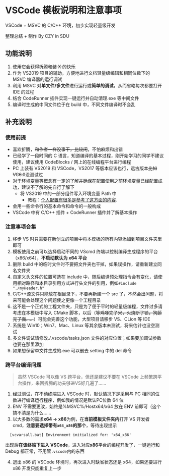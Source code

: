 # VSCode 模板说明和注意事项

 VSCode + MSVC 的 C/C++ 环境，初步实现轻量级开发

整理总结 + 制作 By CZY in SDU

## 功能说明

1. ~~使用它会获得折腾和装 X 的快乐~~
2. 作为 VS2019 项目的辅助，方便地进行文档轻量级编辑和相同位数下的 MSVC 编译器的运行调试
3. 利用 MSVC 对**单文件/多文件**进行运行或**简单的调试**，从而省略每次都要打开 IDE 的过程
4. 结合 CodeRunner 插件实现一键运行并自动清理.exe 等中间文件
5. 编译时生成的中间文件位于在 build 中，不同文件编译时不会乱

## 补充说明

### 使用前提

- 喜欢折腾，~~和作者一样没事干，比较闲~~，不怕麻烦和出错
- 已经学了一段时间的 C 语言，知道编译的基本过程，刚开始学习的同学不建议使用，建议使用 CodeBlocks / 网上的在线编程平台进行编程
- PC 上装有 VS2019 和 VSCode，VS2017 等版本应该也行，远古版本~~比如 VC6.0~~没测试过
- 对于环境变量等概念有一定的了解并确保在配置使用之前环境变量已经配置成功，建议不了解的先自行了解下
  - 将 VS2019 中的一部分组件写入环境变量 Path 中
    - 教程：[个人配置有很多是参考了这方面的内容](https://www.jianshu.com/p/486ee30913b7).
- 会用一些命令行的基本命令和命令的一般构成
- VSCode 中有 C/C++ 插件 + CodeRunner 插件并了解基本操作

### 注意事项合集

1. 移步 VS 时只需要在新创立的项目中将本模板的所有内容添加到项目文件夹里即可
2. 模板使用之前可以选择启动不同的 VScmd 终端以控制编译生成程序的平台（x86/x64），**不启动默认为 x64 平台**
3. 删除 build 中的临时文件时不要把文件夹也干掉，如果误操作，请重新建立同名文件夹
4. 自定义头文件的位置可选在 include 中，随后编译预处理指令会有变化，请使用相对路径和本目录引用方式进行头文件的引用，例如`#include "./myHeader.h"`
5. C/C++源文件只能放在根目录下，不要再新建一个 src 了，不然会出问题，将来可能会处理这个问题使之更像一个工程目录
6. 这不是一个正式的工程文件夹，只是为了便于平时的轻量级编程，文件过多请考虑在本模板中写入 CMake 脚本，以后（~~等鸡啄完了米，火烧断了锁，狗舔完了面……~~）可能会完善这个功能，大型项目请移步 VS、CLion 等 IDE
7. 系统是 Win10；Win7、Mac、Linux 等其余版本未测试，将来估计也没空测试
8. 多文件调试请修改./.vscode/tasks.json 文件的对应位置；如果要加调试参数也要在那里添加
9. 如果想保留单文件生成的.exe 可以删去 setting 中的 del 命令

### 跨平台编译问题

> 虽然 VSCode 可以像 VS 跨平台，但还是建议不要在 VSCode 上频繁跨平台操作，来回折腾的功夫够进VS好几遍了……

1. 经过测试，在不动终端进入 VSCode 时，默认情况下是采用与 PC 相同的位数进行编译运行程序，例如我的情况是默认PC位数 64 位
2. ENV 不需要更改，始终是%MSVC%/Hostx64/x64 放在 ENV 前即可（这个搞不清是为什么……
3. 以大多数的需求**x64 -> x86**为例，在**当前模板文件夹内**打开 VS 开发者 cmd，**注意要选择带有`x64_x86`的那个**，等待出现提示

```shell
  [vcvarsall.bat] Environment initialized for: 'x64_x86'
```

出现后**在该终端下进入 VSCode**，进入对应**x86**平台的编程开发了，一键运行和 Debug 都正常，不用管`.vscode`内的东西

4. 退出 x86 的 VSCode 环境时，再次进入时缺省状态还是 x64，如果还要进行 x86 开发只能重复上一步
